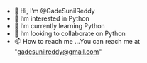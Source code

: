 - 👋 Hi, I’m @GadeSunilReddy
- 👀 I’m interested in Python
- 🌱 I’m currently learning Python
- 💞️ I’m looking to collaborate on Python
- 📫 How to reach me ...You can reach me at "gadesunilreddy@gmail.com"

<!---
GadeSunilReddy/GadeSunilReddy is a ✨ special ✨ repository because its `README.md` (this file) appears on your GitHub profile.
You can click the Preview link to take a look at your changes.
--->
